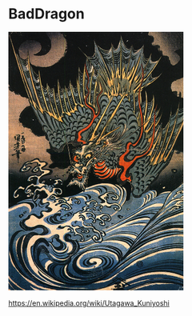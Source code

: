 # BadDragon

<img src="bad-dragon.jpg" alt="bad-dragon" style="width:350px;">

https://en.wikipedia.org/wiki/Utagawa_Kuniyoshi

